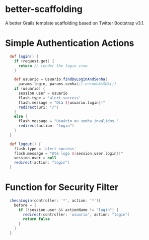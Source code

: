 better-scaffolding
==================

A better Grails template scaffolding based on Twitter Bootstrap v3.1.

Simple Authentication Actions
===========================


```groovy
  def login() {
    if (request.get) {
      return // render the login view
    }

    def usuario = Usuario.findByLoginAndSenha(
      params.login, params.senha)//.encodeAsSHA())
    if (usuario) {
      session.user = usuario
      flash.type = 'alert-success'
      flash.message = "Olá ${usuario.login}!"
      redirect(uri: "/")
    }
    else {
      flash.message = "Usuário ou senha inválidos."
      redirect(action: "login")
    }
  }

  def logout() {
    flash.type = 'alert-success'
    flash.message = "Até logo ${session.user.login}!"
    session.user = null
    redirect(action: "login")
  }
```

Function for Security Filter
==========================

```groovy
  checaLogin(controller: '*', action: '*'){
    before = {
      if (!session.user && actionName != "login") {
        redirect(controller: 'usuario', action: "login")
        return false
      }
    }
  }
```